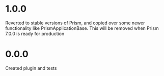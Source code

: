 # 1.0.0
Reverted to stable versions of Prism, and copied over some newer functionality like PrismApplicationBase.
This will be removed when Prism 7.0.0 is ready for production

# 0.0.0 #
Created plugin and tests